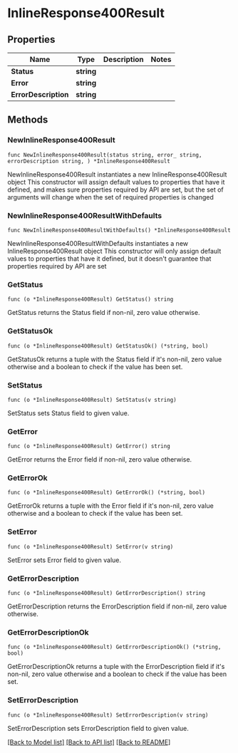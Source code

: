 # InlineResponse400Result

## Properties

Name | Type | Description | Notes
------------ | ------------- | ------------- | -------------
**Status** | **string** |  | 
**Error** | **string** |  | 
**ErrorDescription** | **string** |  | 

## Methods

### NewInlineResponse400Result

`func NewInlineResponse400Result(status string, error_ string, errorDescription string, ) *InlineResponse400Result`

NewInlineResponse400Result instantiates a new InlineResponse400Result object
This constructor will assign default values to properties that have it defined,
and makes sure properties required by API are set, but the set of arguments
will change when the set of required properties is changed

### NewInlineResponse400ResultWithDefaults

`func NewInlineResponse400ResultWithDefaults() *InlineResponse400Result`

NewInlineResponse400ResultWithDefaults instantiates a new InlineResponse400Result object
This constructor will only assign default values to properties that have it defined,
but it doesn't guarantee that properties required by API are set

### GetStatus

`func (o *InlineResponse400Result) GetStatus() string`

GetStatus returns the Status field if non-nil, zero value otherwise.

### GetStatusOk

`func (o *InlineResponse400Result) GetStatusOk() (*string, bool)`

GetStatusOk returns a tuple with the Status field if it's non-nil, zero value otherwise
and a boolean to check if the value has been set.

### SetStatus

`func (o *InlineResponse400Result) SetStatus(v string)`

SetStatus sets Status field to given value.


### GetError

`func (o *InlineResponse400Result) GetError() string`

GetError returns the Error field if non-nil, zero value otherwise.

### GetErrorOk

`func (o *InlineResponse400Result) GetErrorOk() (*string, bool)`

GetErrorOk returns a tuple with the Error field if it's non-nil, zero value otherwise
and a boolean to check if the value has been set.

### SetError

`func (o *InlineResponse400Result) SetError(v string)`

SetError sets Error field to given value.


### GetErrorDescription

`func (o *InlineResponse400Result) GetErrorDescription() string`

GetErrorDescription returns the ErrorDescription field if non-nil, zero value otherwise.

### GetErrorDescriptionOk

`func (o *InlineResponse400Result) GetErrorDescriptionOk() (*string, bool)`

GetErrorDescriptionOk returns a tuple with the ErrorDescription field if it's non-nil, zero value otherwise
and a boolean to check if the value has been set.

### SetErrorDescription

`func (o *InlineResponse400Result) SetErrorDescription(v string)`

SetErrorDescription sets ErrorDescription field to given value.



[[Back to Model list]](../README.md#documentation-for-models) [[Back to API list]](../README.md#documentation-for-api-endpoints) [[Back to README]](../README.md)


